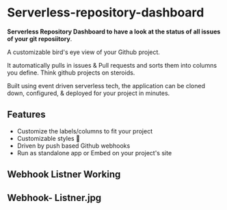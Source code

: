 # Serverless-repository-dashboard

 <strong>Serverless Repository Dashboard to have a look at the status of all issues of your git reposiitory</strong>.

A customizable bird's eye view of your Github project.

It automatically pulls in issues & Pull requests and sorts them into columns you define. Think github projects on steroids.

Built using event driven serverless tech, the application can be cloned down, configured, & deployed for your project in minutes.

## Features


- Customize the labels/columns to fit your project
- Customizable styles 💁
- Driven by push based Github webhooks
- Run as standalone app or Embed on your project's site


## Webhook Listner Working

Webhook- Listner.jpg
---
